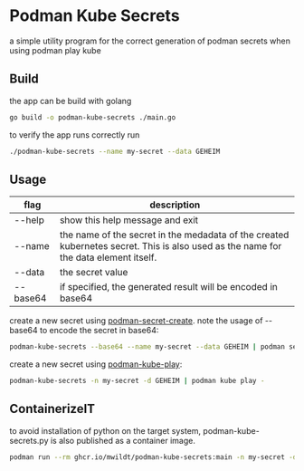 # Podman Kube Secrets
a simple utility program for the correct generation of podman secrets when
using podman play kube

## Build
the app can be build with golang
```bash
go build -o podman-kube-secrets ./main.go
```

to verify the app runs correctly run
```bash
./podman-kube-secrets --name my-secret --data GEHEIM
```

## Usage
| flag       | description                                                                                                                        |
|------------|------------------------------------------------------------------------------------------------------------------------------------|
| --help     | show this help message and exit                                                                                                    |
| --name |the name of the secret in the medadata of the created kubernetes secret. This is also used as the name for the data element itself. |
| --data | the secret value                                                                                                                   |
| --base64 | if specified, the generated result will be encoded in base64                                                                       |

create a new secret using [podman-secret-create](https://docs.podman.io/en/latest/markdown/podman-secret-create.1.html).
note the usage of --base64 to encode the secret in base64:
```bash
podman-kube-secrets --base64 --name my-secret --data GEHEIM | podman secret create my-secret -
```
create a new secret using [podman-kube-play](https://docs.podman.io/en/latest/markdown/podman-kube-play.1.html): 
```bash
podman-kube-secrets -n my-secret -d GEHEIM | podman kube play -
```

## ContainerizeIT
to avoid installation of python on the target system, podman-kube-secrets.py is also published as a container image.

```bash
podman run --rm ghcr.io/mwildt/podman-kube-secrets:main -n my-secret -d GEHEIM | podman kube play -
```




